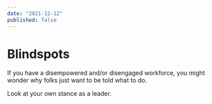 ```yaml
---
date: "2021-12-12"
published: false
---
```


# Blindspots

If you have a disempowered and/or disengaged workforce, you might wonder why folks just want to be told what to do.

Look at your own stance as a leader.